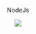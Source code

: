 <p align="center"> NodeJs </p>



<p align="center">
  <img src="https://nodejs.org/static/images/logo.svg" />
</p>
